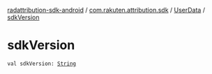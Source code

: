 [radattribution-sdk-android](../../index.md) / [com.rakuten.attribution.sdk](../index.md) / [UserData](index.md) / [sdkVersion](./sdk-version.md)

# sdkVersion

`val sdkVersion: `[`String`](https://kotlinlang.org/api/latest/jvm/stdlib/kotlin/-string/index.html)